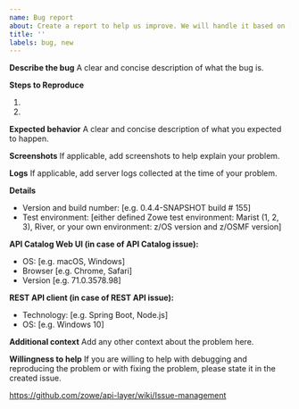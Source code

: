 ```yaml
---
name: Bug report
about: Create a report to help us improve. We will handle it based on [Issue Management](https://github.com/zowe/api-layer/wiki/Issue-management)
title: ''
labels: bug, new
---
```


**Describe the bug**
A clear and concise description of what the bug is.

**Steps to Reproduce**

1.
2.

**Expected behavior**
A clear and concise description of what you expected to happen.

**Screenshots**
If applicable, add screenshots to help explain your problem.

**Logs**
If applicable, add server logs collected at the time of your problem.

**Details**
 - Version and build number: [e.g. 0.4.4-SNAPSHOT build # 155]
 - Test environment: [either defined Zowe test environment: Marist (1, 2, 3), River, or your own environment: z/OS version and z/OSMF version]

**API Catalog Web UI (in case of API Catalog issue):**
 - OS: [e.g. macOS, Windows]
 - Browser [e.g. Chrome, Safari]
 - Version [e.g. 71.0.3578.98]

**REST API client (in case of REST API issue):**
 - Technology: [e.g. Spring Boot, Node.js]
 - OS: [e.g. Windows 10]

**Additional context**
Add any other context about the problem here.

**Willingness to help**
If you are willing to help with debugging and reproducing the problem or
with fixing the problem, please state it in the created issue. 

https://github.com/zowe/api-layer/wiki/Issue-management
